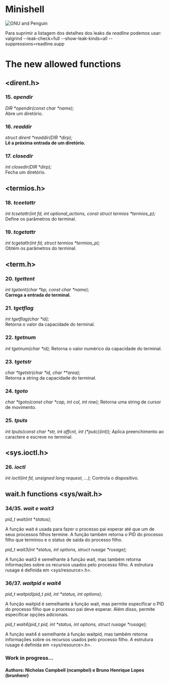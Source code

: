 # Minishell  
![GNU and Penguin](https://www.gnu.org/graphics/gnu-and-penguin-color-300x276.jpg)

Para suprimir a listagem dos detalhes dos leaks da _readline_ podemos usar:  
valgrind --leak-check=full --show-leak-kinds=all --suppressions=readline.supp

# The new allowed functions  
## <dirent.h>

### 15. _opendir_  

_DIR *opendir(const char *name);_  
Abre um diretório.

### 16. _readdir_

_struct dirent *readdir(DIR *dirp);_  
**Lê a próxima entrada de um diretório.**

### 17. _closedir_

_int closedir(DIR *dirp);_  
Fecha um diretório.

## <termios.h>

### 18. _tceetattr_

_int tcsetattr(int fd, int optional_actions, const struct termios *termios_p);_  
Define os parâmetros do terminal.  

### 19. _tcgetattr_

_int tcgetattr(int fd, struct termios *termios_p);_  
Obtém os parâmetros do terminal.  

## <term.h>

### 20. _tgettent_

_int tgetent(char *bp, const char *name);_  
**Carrega a entrada do terminal.**

### 21. _tgetflag_  

_int tgetflag(char *id);_  
Retorna o valor da capacidade do terminal.  

### 22. _tgetnum_  

_int tgetnum(char *id);_
Retorna o valor numérico da capacidade do terminal.  

### 23. _tgetstr_  

_char *tgetstr(char *id, char **area);_  
Retorna a string da capacidade do terminal.

### 24. _tgoto_  

_char *tgoto(const char *cap, int col, int row);_
Retorna uma string de cursor de movimento.  

### 25. _tputs_

_int tputs(const char *str, int affcnt, int (*putc)(int));_
Aplica preenchimento ao caractere e escreve no terminal.  

## <sys.ioctl.h>

### 26. _ioctl_

_int ioctl(int fd, unsigned long request, ...);_
Controla o dispositivo.  

## wait.h functions <sys/wait.h>  

### 34/35. _wait e wait3_

_pid_t wait(int *status);_

A função wait é usada para fazer o processo pai esperar até que um de seus processos filhos termine. A função também retorna o PID do processo filho que terminou e o status de saída do processo filho.

_pid_t wait3(int *status, int options, struct rusage *rusage);_

A função wait3 é semelhante à função wait, mas também retorna informações sobre os recursos usados pelo processo filho. A estrutura rusage é definida em <sys/resource>.h>.

### 36/37. _waitpid e wait4_

_pid_t waitpid(pid_t pid, int *status, int options);_

A função waitpid é semelhante à função wait, mas permite especificar o PID do processo filho que o processo pai deve esperar. Além disso, permite especificar opções adicionais.  

_pid_t wait4(pid_t pid, int *status, int options, struct rusage *rusage);_  

A função wait4 é semelhante à função waitpid, mas também retorna informações sobre os recursos usados pelo processo filho. A estrutura rusage é definida em <sys/resource>.h>.

### Work in progress...

#### Authors: Nicholas Campbell (ncampbel) e Bruno Henrique Lopes (brunhenr)
